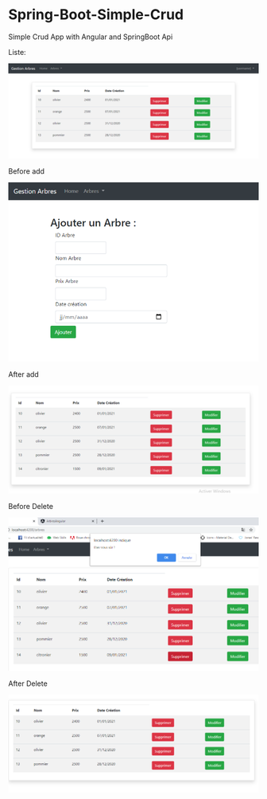 # Spring-Boot-Simple-Crud

Simple Crud App with Angular and SpringBoot Api

Liste:

![alt text](https://github.com/ghassendev/angularSpringBootCRUD/blob/master/img/liste.PNG)

Before add

![alt text](https://github.com/ghassendev/angularSpringBootCRUD/blob/master/img/add%20vide.PNG)

After add

![alt text](https://github.com/ghassendev/angularSpringBootCRUD/blob/master/img/after%20add.PNG)



Before Delete 

![alt text](https://github.com/ghassendev/angularSpringBootCRUD/blob/master/img/before%20delete.PNG)

After Delete 

![alt text](https://github.com/ghassendev/angularSpringBootCRUD/blob/master/img/after%20delete.PNG)
